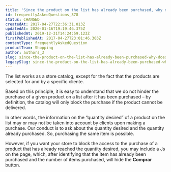 ```yaml
---
title: 'Since the product on the list has already been purchased, why does it continue to be available for purchase?'
id: frequentlyAskedQuestions_378
status: CHANGED
createdAt: 2017-04-27T22:36:31.013Z
updatedAt: 2020-01-16T19:19:46.375Z
publishedAt: 2019-12-31T14:24:59.123Z
firstPublishedAt: 2017-04-27T23:01:46.303Z
contentType: frequentlyAskedQuestion
productTeam: Shopping
author: authors_3
slug: since-the-product-on-the-list-has-already-been-purchased-why-does-it-continue-to-be-available-for-purchase
legacySlug: since-the-product-on-the-list-has-already-been-purchased-why-does-it-continue-to-be-available-for-purchase
---
```


The list works as a store catalog, except for the fact that the products are selected for and by a specific cliente.

Based on this principle, it is easy to understand that we do not hinder the purchase of a given product on a list after it has been purchased – by definition, the catalog will only block the purchase if the product cannot be delivered.

In other words, the information on the “quantity desired” of a product on the list may or may not be taken into account by clients upon making a purchase. Our conduct is to ask about the quantity desired and the quantity already purchased. So, purchasing the same item is possible.

However, if you want your store to block the access to the purchase of a product that has already reached the quantity desired, you may include a Js on the page, which, after identifying that the item has already been purchased and the number of items purchased, will hide the **Comprar** button.
